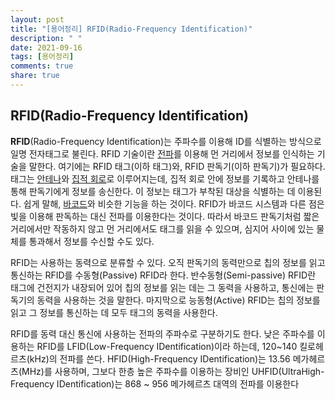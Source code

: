 ```yaml
---
layout: post
title: "[용어정리] RFID(Radio-Frequency Identification)"
description: " "
date: 2021-09-16
tags: [용어정리]
comments: true
share: true
---
```


## RFID(Radio-Frequency Identification)


**RFID**(Radio-Frequency Identification)는 주파수를 이용해 ID를 식별하는 방식으로 일명 전자태그로 불린다. RFID 기술이란 [전파](https://ko.wikipedia.org/wiki/전파)를 이용해 먼 거리에서 정보를 인식하는 기술을 말한다. 여기에는 RFID 태그(이하 태그)와, RFID 판독기(이하 판독기)가 필요하다. 태그는 [안테나](https://ko.wikipedia.org/wiki/안테나)와 [집적 회로](https://ko.wikipedia.org/wiki/집적_회로)로 이루어지는데, 집적 회로 안에 정보를 기록하고 안테나를 통해 판독기에게 정보를 송신한다. 이 정보는 태그가 부착된 대상을 식별하는 데 이용된다. 쉽게 말해, [바코드](https://ko.wikipedia.org/wiki/바코드)와 비슷한 기능을 하는 것이다. RFID가 바코드 시스템과 다른 점은 빛을 이용해 판독하는 대신 전파를 이용한다는 것이다. 따라서 바코드 판독기처럼 짧은 거리에서만 작동하지 않고 먼 거리에서도 태그를 읽을 수 있으며, 심지어 사이에 있는 물체를 통과해서 정보를 수신할 수도 있다.

RFID는 사용하는 동력으로 분류할 수 있다. 오직 판독기의 동력만으로 칩의 정보를 읽고 통신하는 RFID를 수동형(Passive) RFID라 한다. 반수동형(Semi-passive) RFID란 태그에 건전지가 내장되어 있어 칩의 정보를 읽는 데는 그 동력을 사용하고, 통신에는 판독기의 동력을 사용하는 것을 말한다. 마지막으로 능동형(Active) RFID는 칩의 정보를 읽고 그 정보를 통신하는 데 모두 태그의 동력을 사용한다.

RFID를 동력 대신 통신에 사용하는 전파의 주파수로 구분하기도 한다. 낮은 주파수를 이용하는 RFID를 LFID(Low-Frequency IDentification)이라 하는데, 120~140 킬로헤르츠(kHz)의 전파를 쓴다. HFID(High-Frequency IDentification)는 13.56 메가헤르츠(MHz)를 사용하며, 그보다 한층 높은 주파수를 이용하는 장비인 UHFID(UltraHigh-Frequency IDentification)는 868 ~ 956 메가헤르츠 대역의 전파를 이용한다

